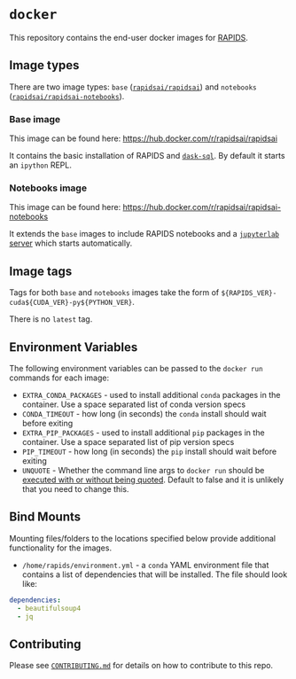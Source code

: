 # `docker`

This repository contains the end-user docker images for [RAPIDS](https://rapids.ai).


## Image types

There are two image types: `base` ([`rapidsai/rapidsai`](https://hub.docker.com/r/rapidsai/rapidsai)) and `notebooks` ([`rapidsai/rapidsai-notebooks`](https://hub.docker.com/r/rapidsai/rapidsai-notebooks)).

### Base image

This image can be found here: https://hub.docker.com/r/rapidsai/rapidsai

It contains the basic installation of RAPIDS and [`dask-sql`](https://github.com/dask-contrib/dask-sql). By default it starts an `ipython` REPL.

### Notebooks image

This image can be found here: https://hub.docker.com/r/rapidsai/rapidsai-notebooks

It extends the `base` images to include RAPIDS notebooks and a [`jupyterlab` server](https://jupyter.org/) which starts automatically.

## Image tags

Tags for both `base` and `notebooks` images take the form of `${RAPIDS_VER}-cuda${CUDA_VER}-py${PYTHON_VER}`.

There is no `latest` tag.

## Environment Variables

The following environment variables can be passed to the `docker run` commands for each image:

- `EXTRA_CONDA_PACKAGES` - used to install additional `conda` packages in the container. Use a space separated list of conda version specs
- `CONDA_TIMEOUT` - how long (in seconds) the `conda` install should wait before exiting
- `EXTRA_PIP_PACKAGES` - used to install additional `pip` packages in the container. Use a space separated list of pip version specs
- `PIP_TIMEOUT` - how long (in seconds) the `pip` install should wait before exiting
- `UNQUOTE` - Whether the command line args to `docker run` should be [executed with or without being quoted](./context/entrypoint.sh). Default to false and it is unlikely that you need to change this.

## Bind Mounts

Mounting files/folders to the locations specified below provide additional functionality for the images.

- `/home/rapids/environment.yml` - a `conda` YAML environment file that contains a list of dependencies that will be installed. The file should look like:

```yml
dependencies:
  - beautifulsoup4
  - jq
```

## Contributing

Please see [`CONTRIBUTING.md`](CONTRIBUTING.md) for details on how to contribute to this repo.
